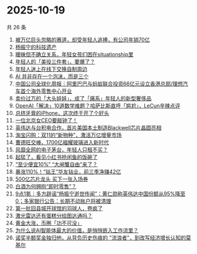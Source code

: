 # 2025-10-19

共 26 条

<!-- BEGIN 36KR -->
<!-- 最后更新时间 2025-10-19 17:22:55 +0800 -->
1. [被万亿巨头忽略的赛道，却受年轻人追捧，有公司年销70亿](https://36kr.com/p/3514727191207047)
1. [杨振宁的科技遗产](https://36kr.com/p/3514580196202882)
1. [暧昧但不确立关系，年轻女孩们困在situationship里](https://36kr.com/p/3512964102970499)
1. [年轻人的「美役三件套」，要爆了？](https://36kr.com/p/3515532050848642)
1. [年轻人迷上在线下交换自制周边](https://36kr.com/p/3514829566990465)
1. [AI 并非存在一个泡沫，而是三个](https://36kr.com/p/3477998551423360)
1. [中国公司全球化周报｜阿里巴巴与蚂蚁联合投资66亿元设立香港总部/理想汽车首个海外零售中心开业](https://36kr.com/p/3515566675975040)
1. [卖价过万的「大头娃娃」，成了「痛系」年轻人的新型奢侈品](https://36kr.com/p/3512963909246089)
1. [OpenAI「解决」10道数学难题？哈萨比斯直呼「尴尬」，LeCun辛辣点评](https://36kr.com/p/3515579633064838)
1. [总挤牙膏的iPhone，这次终于开了个好头](https://36kr.com/p/3515766836222849)
1. [一位北京女CEO要敲钟了！](https://36kr.com/p/3514451621075848)
1. [英伟达与台积电合作，首片美国本土制造Blackwell芯片晶圆亮相](https://36kr.com/p/3514429338426503)
1. [淘宝闪购：双11的“新物种”，激活万亿增量市场](https://36kr.com/p/3514480606075780)
1. [曹德旺交棒，1700亿福耀玻璃进入新时代](https://36kr.com/p/3514379783166084)
1. [风靡全网的电子茅台，年轻人只租不买？](https://36kr.com/p/3514283432516481)
1. [起猛了，看见小红书抢闲鱼的饭碗了](https://36kr.com/p/3514290006186883)
1. [“至少便宜10%” “大闸蟹自由”来了？](https://36kr.com/p/3514209326767236)
1. [暴涨110%！“钴王”华友钴业，前三季净赚42亿](https://36kr.com/p/3514045360314502)
1. [500亿芯片龙头 买下一张入场券](https://36kr.com/p/3514116401798279)
1. [白酒为何拥抱“即时零售”？](https://36kr.com/p/3514029038983552)
1. [9点1氪｜多方辟谣“杨振宁逝世传闻”；黄仁勋称英伟达中国份额从95%降至0；多家银行公告：长期不动账户将被清理](https://36kr.com/p/3513989560523908)
1. [第一批回县城开球馆的羽球人，卷疯了](https://36kr.com/p/3512961349786754)
1. [激光雷达还有蛋糕分给图达通吗？](https://36kr.com/p/3514017849678723)
1. [黄金大涨，币圈「功不可没」](https://36kr.com/p/3514014449523840)
1. [为什么说AI智能体最大的价值，是悄悄嵌入工作流里？](https://36kr.com/p/3494948233632902)
1. [诺奖半额奖金独归他，从背负历史伤痕的 "流浪者"，到改写经济增长认知的莫基尔](https://36kr.com/p/3512980873042818)
<!-- END 36KR -->